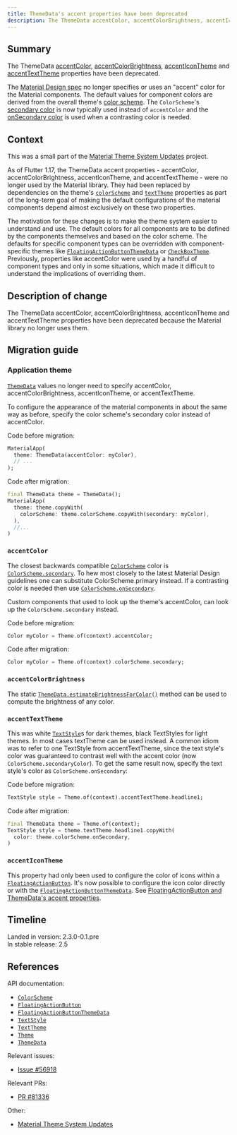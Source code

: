 ```yaml
---
title: ThemeData's accent properties have been deprecated
description: The ThemeData accentColor, accentColorBrightness, accentIconTheme, and accentTextTheme properties have been deprecated.
---
```


## Summary

The ThemeData [accentColor][], [accentColorBrightness][], [accentIconTheme][] and
[accentTextTheme][] properties have been deprecated.

The [Material Design spec][] no longer specifies or uses an "accent"
color for the Material components. The default values for component
colors are derived from the overall theme's [color scheme][]. The
`ColorScheme`'s [secondary color][] is now typically used instead of
`accentColor` and the [onSecondary color][] is used when a contrasting
color is needed.

## Context

This was a small part of the [Material Theme System Updates][] project.

As of Flutter 1.17, the ThemeData accent properties - accentColor,
accentColorBrightness, accentIconTheme, and accentTextTheme - were no
longer used by the Material library. They had been replaced by
dependencies on the theme's [`colorScheme`][] and [`textTheme`][] properties as
part of the long-term goal of making the default configurations of the
material components depend almost exclusively on these two
properties.

The motivation for these changes is to make the theme system easier to
understand and use. The default colors for all components are to be
defined by the components themselves and based on the color
scheme. The defaults for specific component types can be overridden
with component-specific themes like [`FloatingActionButtonThemeData`][] or
[`CheckBoxTheme`][]. Previously, properties like accentColor were used by a
handful of component types and only in some situations, which made it
difficult to understand the implications of overriding them.

## Description of change

The ThemeData accentColor, accentColorBrightness, accentIconTheme and
accentTextTheme properties have been deprecated because the Material
library no longer uses them.

## Migration guide


### Application theme

[`ThemeData`][] values no longer need to specify accentColor,
accentColorBrightness, accentIconTheme, or accentTextTheme.

To configure the appearance of the material components in about the
same way as before, specify the color scheme's secondary color
instead of accentColor.

Code before migration:

```dart
MaterialApp(
  theme: ThemeData(accentColor: myColor),
  // ...
);
```

Code after migration:

```dart
final ThemeData theme = ThemeData();
MaterialApp(
  theme: theme.copyWith(
    colorScheme: theme.colorScheme.copyWith(secondary: myColor),
  ),
  //...
)
```

### `accentColor`

The closest backwards compatible [`ColorScheme`][] color is
[`ColorScheme.secondary`][]. To hew most closely to the latest Material
Design guidelines one can substitute ColorScheme.primary instead.
If a contrasting color is needed then use [`ColorScheme.onSecondary`][].

Custom components that used to look up the theme's accentColor, can look up
the `ColorScheme.secondary` instead.

Code before migration:

```dart
Color myColor = Theme.of(context).accentColor;
```

Code after migration:

```dart
Color myColor = Theme.of(context).colorScheme.secondary;
```

### `accentColorBrightness`

The static [`ThemeData.estimateBrightnessForColor()`][] method can be used
to compute the brightness of any color.


### `accentTextTheme`

This was white [`TextStyle`]s for dark themes, black
TextStyles for light themes. In most cases textTheme can be used
instead. A common idiom was to refer to one TextStyle from
accentTextTheme, since the text style's color was guaranteed to contrast
well with the accent color (now `ColorScheme.secondaryColor`).  To get
the same result now, specify the text style's color as
`ColorScheme.onSecondary`:

Code before migration:

```dart
TextStyle style = Theme.of(context).accentTextTheme.headline1;
```

Code after migration:

```dart
final ThemeData theme = Theme.of(context);
TextStyle style = theme.textTheme.headline1.copyWith(
  color: theme.colorScheme.onSecondary,
)
```

### `accentIconTheme`

This property had only been used to configure the color of icons
within a [`FloatingActionButton`][]. It's now possible to configure the icon
color directly or with the [`FloatingActionButtonThemeData`][]. See
[FloatingActionButton and ThemeData's accent properties][].

## Timeline

Landed in version: 2.3.0-0.1.pre<br>
In stable release: 2.5

## References

API documentation:
* [`ColorScheme`][]
* [`FloatingActionButton`][]
* [`FloatingActionButtonThemeData`][]
* [`TextStyle`][]
* [`TextTheme`][]
* [`Theme`][]
* [`ThemeData`][]

Relevant issues:
* [Issue #56918][]

Relevant PRs:
* [PR #81336][]

Other:
* [Material Theme System Updates][]


[accentColor]: {{site.api}}/flutter/material/ThemeData/accentColor.html
[accentColorBrightness]: {{site.api}}/flutter/material/ThemeData/accentColorBrightness.html
[accentIconTheme]: {{site.api}}/flutter/material/ThemeData/accentIconTheme.html
[accentTextTheme]: {{site.api}}/flutter/material/ThemeData/accentTextTheme.html
[`CheckboxTheme`]: {{site.api}}/flutter/material/CheckboxTheme-class.html
[color scheme]: {{site.api}}/flutter/material/ThemeData/colorScheme.html
[`colorScheme`]: {{site.api}}/flutter/material/ThemeData/colorScheme.html
[`colorScheme.onSecondary`]: {{site.api}}/flutter/material/ColorScheme/onSecondary.html
[`colorScheme.secondary`]: {{site.api}}/flutter/material/ColorScheme/secondary.html
[`ColorScheme`]: {{site.api}}/flutter/material/ColorScheme-class.html
[Issue #56918]: {{site.repo.flutter}}/issues/56918
[FloatingActionButton and ThemeData's accent properties]: {{site.url}}/release/breaking-changes/fab-theme-data-accent-properties
[`FloatingActionButton`]: {{site.api}}/flutter/material/FloatingActionButton-class.html
[`FloatingActionButtonTheme`]: {{site.api}}/flutter/material/FloatingActionButtonTheme-class.html
[`FloatingActionButtonThemeData`]: {{site.api}}/flutter/material/FloatingActionButtonThemeData-class.html
[Material Design spec]: {{site.material}}/styles/color
[Material Theme System Updates]: {{site.url}}/go/material-theme-system-updates
[secondary color]: {{site.api}}/flutter/material/ColorScheme/secondary.html
[onSecondary color]: {{site.api}}/flutter/material/ColorScheme/onSecondary.html
[PR #81336]: {{site.repo.flutter}}/pull/81336
[`TextStyle`]: {{site.api}}/flutter/painting/TextStyle-class.html
[`textTheme`]: {{site.api}}/flutter/material/ThemeData/textTheme.html
[`TextTheme`]: {{site.api}}/flutter/material/TextTheme-class.html
[`Theme`]: {{site.api}}/flutter/material/Theme-class.html
[`ThemeData`]: {{site.api}}/flutter/material/ThemeData-class.html
[`ThemeData.estimateBrightnessForColor()`]: {{site.api}}/flutter/material/ThemeData/estimateBrightnessForColor.html
